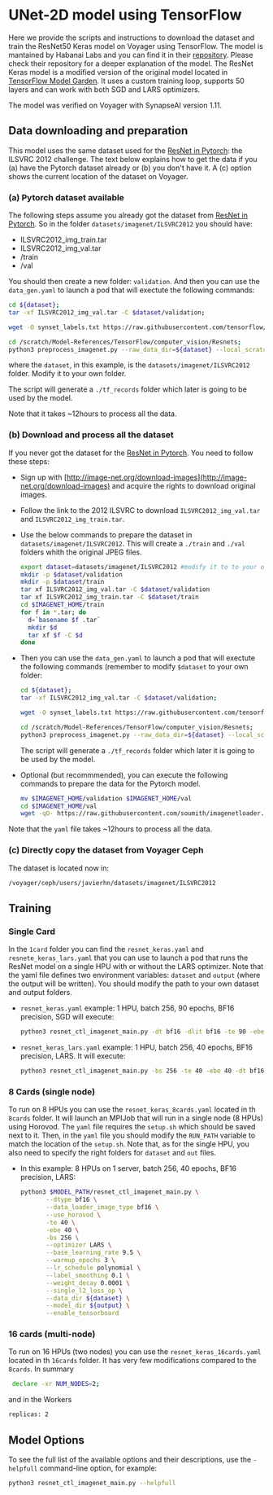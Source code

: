 # UNet-2D model using TensorFlow

Here we provide the scripts and instructions to download the dataset and train the ResNet50 Keras model on Voyager using TensorFlow.  The model is mantained by Habanai Labs and you can find it in their [repository](https://github.com/HabanaAI/Model-References/tree/1.11.0/TensorFlow/computer_vision/Resnets/resnet_keras). Please check their repository for a deeper explanation of the model. The ResNet Keras model is a modified version of the original model located in [TensorFlow Model Garden](https://github.com/tensorflow/models/tree/master/official/legacy/image_classification/resnet). It uses a custom training loop, supports 50 layers and can work with both SGD and LARS optimizers.

The model was verified on Voyager with SynapseAI version 1.11.

## Data downloading and preparation

This model uses the same dataset used for the [ResNet in Pytorch](~/PyTorch/computer_vision/classification/torchvision): the ILSVRC 2012 challenge. The text below explains how to get the data if you (a) have the Pytorch dataset already or (b) you don't have it. A (c) option shows the current location of the dataset on Voyager.

### (a) Pytorch dataset available
The following steps assume you already got the dataset from [ResNet in Pytorch](~/PyTorch/computer_vision/classification/torchvision). So in the folder `datasets/imagenet/ILSVRC2012` you should have:
- ILSVRC2012_img_train.tar
- ILSVRC2012_img_val.tar 
- /train
- /val

You should then create a new folder: `validation`. And then you can use the `data_gen.yaml` to launch a pod that will exectute the following commands:
```bash
cd ${dataset};
tar -xf ILSVRC2012_img_val.tar -C $dataset/validation;

wget -O synset_labels.txt https://raw.githubusercontent.com/tensorflow/models/master/research/slim/datasets/imagenet_2012_validation_synset_labels.txt;

cd /scratch/Model-References/TensorFlow/computer_vision/Resnets;
python3 preprocess_imagenet.py --raw_data_dir=${dataset} --local_scratch_dir=${dataset}/tf_records;
```
where the `dataset`, in this example, is the `datasets/imagenet/ILSVRC2012` folder. Modify it to your own folder.

The script will generate a `./tf_records` folder which later is going to be used by the model. 

Note that it takes ~12hours to process all the data.


### (b) Download and process all the dataset
  
If you never got the dataset for the [ResNet in Pytorch](~/PyTorch/computer_vision/classification/torchvision). You need to follow these steps:
- Sign up with [http://image-net.org/download-images](http://image-net.org/download-images) and acquire the rights to download original images.
- Follow the link to the 2012 ILSVRC to download `ILSVRC2012_img_val.tar` and `ILSVRC2012_img_train.tar`.
- Use the below commands to prepare the dataset in `datasets/imagenet/ILSVRC2012`. This will create a `./train` and `./val` folders whith the original JPEG files.
  ```bash
  export dataset=datasets/imagenet/ILSVRC2012 #modify it to to your own folder
  mkdir -p $dataset/validation
  mkdir -p $dataset/train
  tar xf ILSVRC2012_img_val.tar -C $dataset/validation
  tar xf ILSVRC2012_img_train.tar -C $dataset/train
  cd $IMAGENET_HOME/train
  for f in *.tar; do
    d=`basename $f .tar`
    mkdir $d
    tar xf $f -C $d
  done
  ```  
- Then you can use the `data_gen.yaml` to launch a pod that will exectute the following commands (remember to modify `$dataset` to your own folder:
  ```bash
  cd ${dataset};
  tar -xf ILSVRC2012_img_val.tar -C $dataset/validation;

  wget -O synset_labels.txt https://raw.githubusercontent.com/tensorflow/models/master/research/slim/datasets/imagenet_2012_validation_synset_labels.txt;

  cd /scratch/Model-References/TensorFlow/computer_vision/Resnets;
  python3 preprocess_imagenet.py --raw_data_dir=${dataset} --local_scratch_dir=${dataset}/tf_records;
  ```
  The script will generate a `./tf_records` folder which later it is going to be used by the model.

- Optional (but recommmended), you can execute the following commands to prepare the data for the Pytorch model. 
  ```bash
  mv $IMAGENET_HOME/validation $IMAGENET_HOME/val
  cd $IMAGENET_HOME/val
  wget -qO- https://raw.githubusercontent.com/soumith/imagenetloader.torch/master/valprep.sh | bash
  ```
Note that the `yaml` file takes ~12hours to process all the data.


### (c) Directly copy the dataset from Voyager Ceph

The dataset is located now in:
```bash
/voyager/ceph/users/javierhn/datasets/imagenet/ILSVRC2012
```

## Training
### Single Card

In the `1card` folder you can find the `resnet_keras.yaml` and `resnete_keras_lars.yaml` that you can use to launch a pod that runs the ResNet model on a single HPU with or without the LARS optimizer. Note that the yaml file defines two environment variables: `dataset` and `output` (where the output will be written). You should modify the path to your own dataset and output folders.

- `resnet_keras.yaml` example: 1 HPU, batch 256, 90 epochs, BF16 precision, SGD will execute:
  ```bash
  python3 resnet_ctl_imagenet_main.py -dt bf16 -dlit bf16 -te 90 -ebe 90 -bs 256 --data_dir ${dataset} --model_dir ${output} --enable_tensorboard
  ```

- `resnet_keras_lars.yaml` example: 1 HPU, batch 256, 40 epochs, BF16 precision, LARS. It will execute:
  ```bash
  python3 resnet_ctl_imagenet_main.py -bs 256 -te 40 -ebe 40 -dt bf16 --data_dir ${dataset} --model_dir ${output} --optimizer LARS --base_learning_rate 2.5 --warmup_epochs 3 --lr_schedule polynomial --label_smoothing 0.1 --weight_decay 0.0001  --single_l2_loss_op --enable_tensorboard;
  ```


### 8 Cards (single node)

To run on 8 HPUs you can use the `resnet_keras_8cards.yaml` located in th `8cards` folder. It will launch an MPIJob that will run in a single node (8 HPUs) using Horovod. The `yaml` file requires the `setup.sh` which should be saved next to it. Then, in the `yaml` file you should modify the `RUN_PATH` variable to match the location of the `setup.sh`. Note that, as for the single HPU, you also need to specify the right folders for `dataset` and `out` files.

- In this example: 8 HPUs on 1 server, batch 256, 40 epochs, BF16 precision, LARS:   
  ```bash
  python3 $MODEL_PATH/resnet_ctl_imagenet_main.py \
         --dtype bf16 \
         --data_loader_image_type bf16 \
         --use_horovod \
         -te 40 \
         -ebe 40 \
         -bs 256 \
         --optimizer LARS \
         --base_learning_rate 9.5 \
         --warmup_epochs 3 \
         --lr_schedule polynomial \
         --label_smoothing 0.1 \
         --weight_decay 0.0001 \
         --single_l2_loss_op \
         --data_dir ${dataset} \
         --model_dir ${output} \
         --enable_tensorboard
  ```
### 16 cards (multi-node)

To run on 16 HPUs (two nodes) you can use the `resnet_keras_16cards.yaml` located in th `16cards` folder. It has very few modifications compared to the `8cards`. In summary
```bash
 declare -xr NUM_NODES=2;
```
and in the Workers
```bash
replicas: 2
```



## Model Options
To see the full list of the available options and their descriptions, use the `-helpfull` command-line option, for example:
```bash
python3 resnet_ctl_imagenet_main.py --helpfull
```
